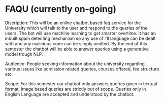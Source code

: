 # FAQU (currently on-going)
Discription: This will be an online chatbot based faq service for the University which will talk to the user and respond to the queries of the users. The bot will use machine learning to get smarter overtime. It has an inbuilt spam detecting mechanism so any use of I'll language can be dealt with and any malicious code can be simply omitted. By the end of this semester the chatbot will be able to answer queries using a generative model trough NLP.

Audience: People seeking information about the university regarding various issues like admission related queries, courses offered, fee structure etc.

Scope: For this semester our chatbot only answers queries given in  textual format, image based queries are strictly out of scope.
Queries only in English Language are accepted and understood by the chatbot. 
